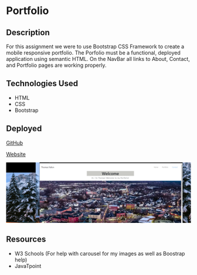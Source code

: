 # Portfolio

## Description
For this assignment we were to use Bootstrap CSS Framework to create a mobile responsive portfolio. The Porfolio must be a functional, deployed application using semantic HTML. On the NavBar all links to About, Contact, and Portfolio pages are working properly.


## Technologies Used
* HTML
* CSS
* Bootstrap



## Deployed
[GitHub](https://github.com/TomFallon9/Responsive-Portfolio)

[Website](https://TomFallon9.github.io/Responsive-Portfolio/)

![Screenshot](images/portfolioscreenshot.png)

## Resources
* W3 Schools (For help with carousel for my images as well as Boostrap help)
* JavaTpoint
